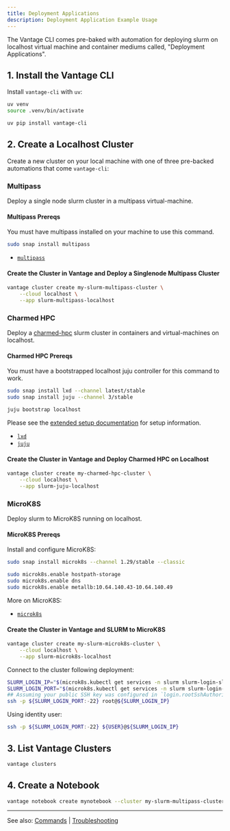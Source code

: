 ```yaml
---
title: Deployment Applications
description: Deployment Application Example Usage
---
```


The Vantage CLI comes pre-baked with automation for deploying slurm on localhost virtual machine and container
mediums called, "Deployment Applications".

## 1. Install the Vantage CLI

Install `vantage-cli` with `uv`:

```bash
uv venv
source .venv/bin/activate

uv pip install vantage-cli
```

## 2. Create a Localhost Cluster

Create a new cluster on your local machine with one of three pre-backed automations that come `vantage-cli`:

### Multipass

Deploy a single node slurm cluster in a multipass virtual-machine.

#### Multipass Prereqs

You must have multipass installed on your machine to use this command.

```bash
sudo snap install multipass
```

* [`multipass`](https://canonical.com/multipass)

#### Create the Cluster in Vantage and Deploy a Singlenode Multipass Cluster

```bash
vantage cluster create my-slurm-multipass-cluster \
    --cloud localhost \
    --app slurm-multipass-localhost
```

### Charmed HPC

Deploy a [charmed-hpc](https://github.com/charmed-hpc) slurm cluster in containers and virtual-machines on localhost.

#### Charmed HPC Prereqs

You must have a bootstrapped localhost juju controller for this command to work.

```bash
sudo snap install lxd --channel latest/stable
sudo snap install juju --channel 3/stable

juju bootstrap localhost
```

Please see the [extended setup documentation](troubleshooting.md) for setup information.

* [`lxd`](https://canonical.com/lxd)
* [`juju`](https://canonical.com/juju)

#### Create the Cluster in Vantage and Deploy Charmed HPC on Localhost

```bash
vantage cluster create my-charmed-hpc-cluster \
    --cloud localhost \
    --app slurm-juju-localhost
```

### MicroK8S

Deploy slurm to MicroK8S running on localhost.

#### MicroK8S Prereqs

Install and configure MicroK8S:

```bash
sudo snap install microk8s --channel 1.29/stable --classic

sudo microk8s.enable hostpath-storage
sudo microk8s.enable dns
sudo microk8s.enable metallb:10.64.140.43-10.64.140.49
```

More on MicroK8S:

* [`microk8s`](https://canonical.com/microk8s)

#### Create the Cluster in Vantage and SLURM to MicroK8S

```bash
vantage cluster create my-slurm-microk8s-cluster \
    --cloud localhost \
    --app slurm-microk8s-localhost
```

Connect to the cluster following deployment:

```bash
SLURM_LOGIN_IP="$(microk8s.kubectl get services -n slurm slurm-login-slinky -o jsonpath='{.status.loadBalancer.ingress[0].ip}')"
SLURM_LOGIN_PORT="$(microk8s.kubectl get services -n slurm slurm-login-slinky -o jsonpath='{.status.loadBalancer.ingress[0].ports[0].port}')"
## Assuming your public SSH key was configured in `login.rootSshAuthorizedKeys`.
ssh -p ${SLURM_LOGIN_PORT:-22} root@${SLURM_LOGIN_IP}
```

Using identity user:

```bash
ssh -p ${SLURM_LOGIN_PORT:-22} ${USER}@${SLURM_LOGIN_IP}
```

## 3. List Vantage Clusters

```bash
vantage clusters
```

## 4. Create a Notebook

```bash
vantage notebook create mynotebook --cluster my-slurm-multipass-cluster --partition compute
```

---
See also: [Commands](/vantage-cli/commands/) | [Troubleshooting](/vantage-cli/troubleshooting/)
